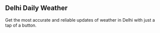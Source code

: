 ## Delhi Daily Weather

Get the most accurate and reliable updates of weather in Delhi with just a tap of a button.

